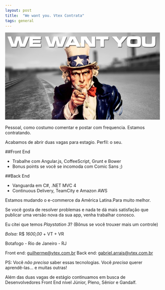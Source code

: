 ```yaml
---
layout: post
title:  "We want you. Vtex Contrata"
tags: general
---
```


![We want you](/media/we-want-you.jpg)

Pessoal, como costumo comentar e postar com frequencia. Estamos contratando.

Acabamos de abrir duas vagas para estagio. Perfil: o seu.

<!--more-->

##Front End
* Trabalhe com Angular.js, CoffeeScript, Grunt e Bower
* Bonus points se você se incomoda com Comic Sans ;)

##Back End
* Vanguarda em C#, .NET MVC 4
* Continuous Delivery, TeamCity e Amazon AWS


Estamos mudando o e-commerce da América Latina.Para muito melhor.

Se você gosta de resolver problemas e nada te dá mais satisfação que publicar uma versão nova da sua app, venha trabalhar conosco.

Eu citei que temos *Playstation 3*? (Bônus se você trouxer mais um controle)

*Bolsa:* 
R$ *1600,00* + VT + VR

Botafogo - Rio de Janeiro - RJ

Front end: [guilherme@vtex.com.br](mailto:guilherme@vtex.com.br)
Back end: [gabriel.arrais@vtex.com.br](mailto:gabriel.arrais@vtex.com.br)

PS: Você *não precisa* saber essas tecnologias.
Você *precisa* querer aprendê-las… e muitas outras!

Além das duas vagas de estágio continuamos em busca de Desenvolvedores Front End nível Júnior, Pleno, Sênior e Gandalf.